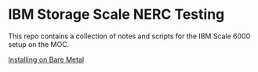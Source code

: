 # IBM Storage Scale NERC Testing

This repo contains a collection of notes and scripts for the IBM Scale 6000 setup on
the MOC.

[Installing on Bare Metal](docs/installing-on-baremetal.md)
